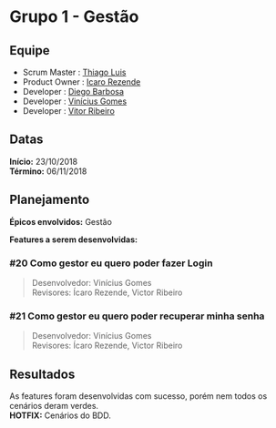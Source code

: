 # Grupo 1 - Gestão

## Equipe

* Scrum Master  : [Thiago Luis](https://github.com/thiagolrpinho "@thiagolrpinho")
* Product Owner : [Icaro Rezende](https://github.com/icaronr "@icaronr")
* Developer     : [Diego Barbosa](https://github.com/dieg0D "@dieg0D")
* Developer     : [Vinícius Gomes](https://github.com/vgdsouza "@vgdsouza")
* Developer     : [Vitor Ribeiro](https://github.com/VitorRibeiroCustodio "@VitorRibeiroCustodio")


## Datas

**Início:** 23/10/2018  
**Término:** 06/11/2018  


## Planejamento

**Épicos envolvidos:** Gestão

**Features a serem desenvolvidas:**  

### #20 Como gestor eu quero poder fazer Login

>Desenvolvedor: Vinícius Gomes  
Revisores: Ícaro Rezende, Victor Ribeiro

### #21 Como gestor eu quero poder recuperar minha senha

>Desenvolvedor: Vinícius Gomes  
Revisores: Ícaro Rezende, Victor Ribeiro

## Resultados
As features foram desenvolvidas com sucesso, porém nem todos os cenários deram verdes.  
**HOTFIX:** Cenários do BDD.